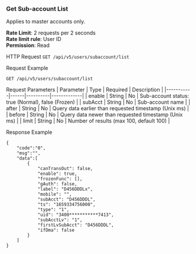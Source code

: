 ### Get Sub-account List

Applies to master accounts only.

**Rate Limit**: 2 requests per 2 seconds  
**Rate limit rule**: User ID  
**Permission**: Read  

HTTP Request
`GET /api/v5/users/subaccount/list`

Request Example
```
GET /api/v5/users/subaccount/list
```

Request Parameters
| Parameter | Type | Required | Description |
|-----------|------|----------|-------------|
| enable | String | No | Sub-account status: true (Normal), false (Frozen) |
| subAcct | String | No | Sub-account name |
| after | String | No | Query data earlier than requested timestamp (Unix ms) |
| before | String | No | Query data newer than requested timestamp (Unix ms) |
| limit | String | No | Number of results (max 100, default 100) |

Response Example
```
{
    "code":"0",
    "msg":"",
    "data":[
        {
            "canTransOut": false,
            "enable": true,
            "frozenFunc": [],
            "gAuth": false,
            "label": "D456DDDLx",
            "mobile": "",
            "subAcct": "D456DDDL",
            "ts": "1659334756000",
            "type": "1",
            "uid": "3400***********7413",
            "subAcctLv": "1",
            "firstLvSubAcct": "D456DDDL",
            "ifDma": false
        }
    ]
}
```
